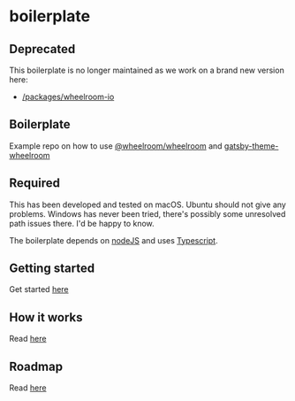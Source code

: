 # boilerplate

## Deprecated

This boilerplate is no longer maintained as we work on a brand new version here:

- [/packages/wheelroom-io](https://github.com/wheelroom/wheelroom/tree/master/packages/wheelroom-io)

## Boilerplate

Example repo on how to use
[@wheelroom/wheelroom](https://www.npmjs.com/package/@wheelroom/wheelroom)
and
[gatsby-theme-wheelroom](https://www.npmjs.com/package/gatsby-theme-wheelroom)

## Required

This has been developed and tested on macOS. Ubuntu should not give any
problems. Windows has never been tried, there's possibly some unresolved path
issues there. I'd be happy to know.

The boilerplate depends on [nodeJS](https://nodejs.org) and uses
[Typescript](https://www.typescriptlang.org).

## Getting started

Get started [here](./docs/getting-started.md)

## How it works

Read [here](./docs/how-it-works.md)

## Roadmap

Read [here](./docs/roadmap.md)

